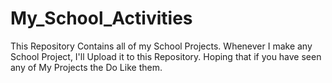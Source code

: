 # My_School_Activities
This Repository Contains all of my School Projects. Whenever I make any School Project, I'll Upload it to this Repository. Hoping that if you have seen any of My Projects the Do Like them.
